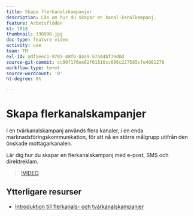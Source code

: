 ```yaml
---
title: Skapa flerkanalskampanjer
description: Läs om hur du skapar en kanal-kanalkampanj.
feature: Arbetsflöden
kt: 7018
thumbnail: 330990.jpg
doc-type: feature video
activity: use
team: TM
exl-id: adf5eec1-9705-48f0-84a9-57a44bf79d0d
source-git-commit: cc90f176ee62f01610cc696c227585cfe4081278
workflow-type: tm+mt
source-wordcount: '0'
ht-degree: 0%

---
```


# Skapa flerkanalskampanjer

I en tvärkanalskampanj används flera kanaler, i en enda marknadsföringskommunikation, för att nå en större målgrupp utifrån den önskade mottagarkanalen.

Lär dig hur du skapar en flerkanalskampanj med e-post, SMS och direktreklam.

>[!VIDEO](https://video.tv.adobe.com/v/330990?quality=12)

## Ytterligare resurser

* [Introduktion till flerkanals- och tvärkanalskampanjer](/help/orchestrating-campaigns/introduction-to-cross-and-multi-channel-campaigns.md)
